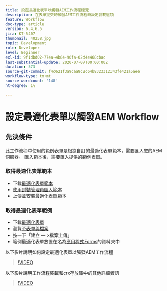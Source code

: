 ```yaml
---
title: 設定最適化表單以觸發AEM工作流程總覽
description: 在表單提交時觸發AEM工作流程時設定裝載選項
feature: Workflow
doc-type: article
version: 6.4,6.5
jira: KT-5407
thumbnail: 40258.jpg
topic: Development
role: Developer
level: Beginner
exl-id: 9f1dbd02-774a-4b84-90fa-02d4e468cbac
last-substantial-update: 2020-07-07T00:00:00Z
duration: 573
source-git-commit: f4c621f3a9caa8c2c64b8323312343fe421a5aee
workflow-type: tm+mt
source-wordcount: '148'
ht-degree: 1%

---
```


# 設定最適化表單以觸發AEM Workflow

## 先決條件

此工作流程中使用的範例表單是根據自訂的最適化表單範本，需要匯入您的AEM伺服器。 匯入範本後，需要匯入提供的範例表單。

### 取得最適化表單範本

* 下載[最適化表單範本](assets/af-form-template.zip)
* [使用封裝管理員匯入範本](http://localhost:4502/crx/packmgr/index.jsp)
* 上傳並安裝最適化表單範本

### 取得最適化表單範例

* 下載[最適化表單](assets/peak-application-form.zip)
* 瀏覽至[表單與檔案](http://localhost:4502/aem/forms.html/content/dam/formsanddocuments)
* 按一下「建立 — >檔案上傳」
* 範例最適化表單放置在名為[應用程式Forms](http://localhost:4502/aem/forms.html/content/dam/formsanddocuments/applicationforms)的資料夾中

以下影片說明如何設定最適化表單以觸發AEM工作流程
>[!VIDEO](https://video.tv.adobe.com/v/40258?quality=12&learn=on)

以下影片說明工作流程裝載和crx存放庫中的其他詳細資訊

>[!VIDEO](https://video.tv.adobe.com/v/40259?quality=12&learn=on)
